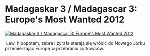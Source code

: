 Madagaskar 3 / Madagascar 3: Europe's Most Wanted 2012 
=============
[![Madagaskar 3 / Madagascar 3: Europe's Most Wanted 2012 ](http://vidos.pl/images/player.gif)](http://vidos.pl/madagaskar-3-madagascar-3-europe-s-most-wanted-2012)

  Lew, hipopotam, zebra i żyrafa starają się wrócić do Nowego Jorku przemierzając Europę w przebraniu cyrkowców.
